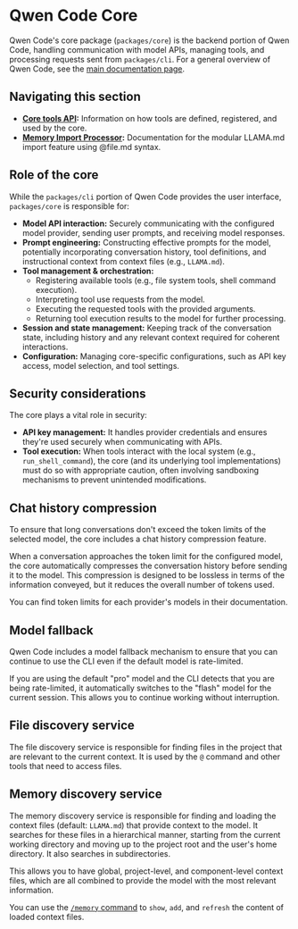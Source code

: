 # Qwen Code Core

Qwen Code's core package (`packages/core`) is the backend portion of Qwen Code, handling communication with model APIs, managing tools, and processing requests sent from `packages/cli`. For a general overview of Qwen Code, see the [main documentation page](../index.md).

## Navigating this section

- **[Core tools API](./tools-api.md):** Information on how tools are defined, registered, and used by the core.
- **[Memory Import Processor](./memport.md):** Documentation for the modular LLAMA.md import feature using @file.md syntax.

## Role of the core

While the `packages/cli` portion of Qwen Code provides the user interface, `packages/core` is responsible for:

- **Model API interaction:** Securely communicating with the configured model provider, sending user prompts, and receiving model responses.
- **Prompt engineering:** Constructing effective prompts for the model, potentially incorporating conversation history, tool definitions, and instructional context from context files (e.g., `LLAMA.md`).
- **Tool management & orchestration:**
  - Registering available tools (e.g., file system tools, shell command execution).
  - Interpreting tool use requests from the model.
  - Executing the requested tools with the provided arguments.
  - Returning tool execution results to the model for further processing.
- **Session and state management:** Keeping track of the conversation state, including history and any relevant context required for coherent interactions.
- **Configuration:** Managing core-specific configurations, such as API key access, model selection, and tool settings.

## Security considerations

The core plays a vital role in security:

- **API key management:** It handles provider credentials and ensures they're used securely when communicating with APIs.
- **Tool execution:** When tools interact with the local system (e.g., `run_shell_command`), the core (and its underlying tool implementations) must do so with appropriate caution, often involving sandboxing mechanisms to prevent unintended modifications.

## Chat history compression

To ensure that long conversations don't exceed the token limits of the selected model, the core includes a chat history compression feature.

When a conversation approaches the token limit for the configured model, the core automatically compresses the conversation history before sending it to the model. This compression is designed to be lossless in terms of the information conveyed, but it reduces the overall number of tokens used.

You can find token limits for each provider's models in their documentation.

## Model fallback

Qwen Code includes a model fallback mechanism to ensure that you can continue to use the CLI even if the default model is rate-limited.

If you are using the default "pro" model and the CLI detects that you are being rate-limited, it automatically switches to the "flash" model for the current session. This allows you to continue working without interruption.

## File discovery service

The file discovery service is responsible for finding files in the project that are relevant to the current context. It is used by the `@` command and other tools that need to access files.

## Memory discovery service

The memory discovery service is responsible for finding and loading the context files (default: `LLAMA.md`) that provide context to the model. It searches for these files in a hierarchical manner, starting from the current working directory and moving up to the project root and the user's home directory. It also searches in subdirectories.

This allows you to have global, project-level, and component-level context files, which are all combined to provide the model with the most relevant information.

You can use the [`/memory` command](../cli/commands.md) to `show`, `add`, and `refresh` the content of loaded context files.
